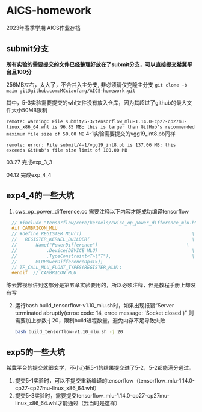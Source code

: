 # AICS-homework

2023年春季学期 AICS作业存档

## submit分支
**所有实验的需要提交的文件已经整理好放在了submit分支，可以直接提交希冀平台且100分**

256MB左右，太大了，不合并入主分支, 非必须请仅克隆主分支
`git clone -b main git@github.com:MCxiaofang/AICS-homework.git`

其中，5-3实验需要提交的whl文件没有放入仓库，因为其超过了github的最大文件大小50MB限制

`remote: warning: File submit/5-3/tensorflow_mlu-1.14.0-cp27-cp27mu-linux_x86_64.whl is 96.85 MB; this is larger than GitHub's recommended maximum file size of 50.00 MB`
4-1实验需要提交的vgg19_int8.pb同样

`remote: error: File submit/4-1/vgg19_int8.pb is 137.06 MB; this exceeds GitHub's file size limit of 100.00 MB`


03.27 完成exp_3_3

04.12 完成exp_4_4
## exp4_4的一些大坑
1. cws_op_power_difference.cc 需要注释以下内容才能成功编译tensorflow
  ``` c
    // #include "tensorflow/core/kernels/cwise_op_power_difference_mlu.h"
    #if CAMBRICON_MLU
    // #define REGISTER_MLU(T)                                         \
    //   REGISTER_KERNEL_BUILDER(                                      \
    //       Name("PowerDifference")                                 \
    //           .Device(DEVICE_MLU)                                   \
    //           .TypeConstraint<T>("T"),                              \
    //       MLUPowerDifferenceOp<T>);
    // TF_CALL_MLU_FLOAT_TYPES(REGISTER_MLU);
    #endif  // CAMBRICON_MLU
  ```
  陈云霁视频讲到这部分是第五章实验要用的，所以必须注释，但是教程手册上却没有写
 
2. 运行bash build_tensorflow-v1.10_mlu.sh时，如果出现报错“Server terminated abruptly(erroe code: 14, erroe message: 'Socket closed')”
   则需要加上参数-j 20，限制build进程数量，避免内存不足导致失败
   ```bash
   bash build_tensorflow-v1.10_mlu.sh -j 20
   ``` 
  
## exp5的一些大坑
希冀平台的提交就很玄学，不小心把5-1的结果提交进了5-2，5-2都能满分通过。
1. 提交5-1实验时，可以不提交重新编译的tensorflow（tensorflow_mlu-1.14.0-cp27-cp27mu-linux_x86_64.whl）
2. 提交5-3实验时，需要提交tensorflow_mlu-1.14.0-cp27-cp27mu-linux_x86_64.whl才能通过（我当时是这样）
